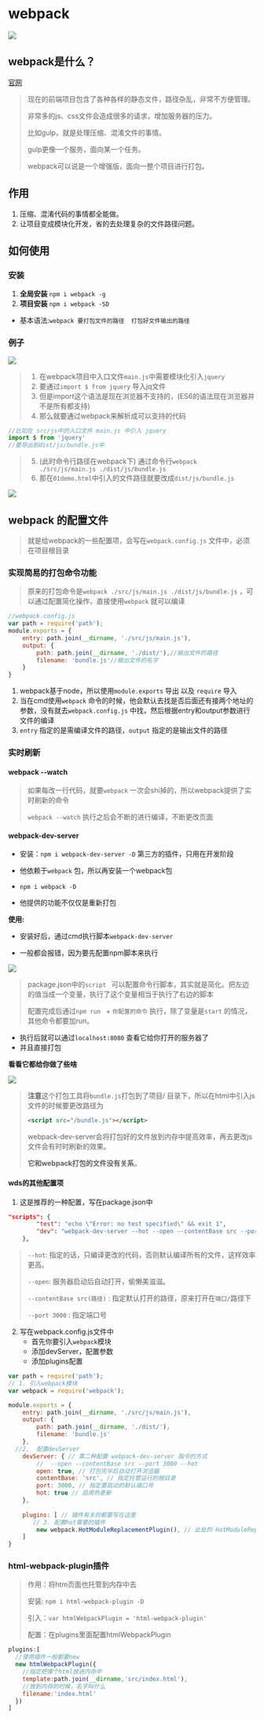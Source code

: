 # webpack

![](imgs/webpack.png)

## webpack是什么？

[官网](http://webpack.github.io/)

> 现在的前端项目包含了各种各样的静态文件，路径杂乱，非常不方便管理。
>
> 非常多的js、css文件会造成很多的请求，增加服务器的压力。
>
> 比如gulp，就是处理压缩、混淆文件的事情。
>
> gulp更像一个服务，面向某一个任务。
>
> webpack可以说是一个增强版，面向一整个项目进行打包。

## 作用

1. 压缩、混淆代码的事情都全能做。
2. 让项目变成模块化开发，省的去处理复杂的文件路径问题。

## 如何使用

### 安装

1. **全局安装**  `npm i webpack -g`
2. **项目安装** `npm i webpack -SD` 

- 基本语法:`webpack 要打包文件的路径  打包好文件输出的路径 `

### 例子

![](imgs/webpack02.png)

> 1. 在webpack项目中入口文件`main.js`中需要模块化引入`jquery`
> 2. 要通过`import $ from jquery` 导入jq文件
> 3. 但是import这个语法是现在浏览器不支持的，(ES6的语法现在浏览器并不是所有都支持)
> 4. 那么就要通过webpack来解析成可以支持的代码

```js
//比如在 src/js中的入口文件 main.js 中引入 jquery
import $ from 'jquery'
//要导出到dist/js/bundle.js中
```

> 5. (此时命令行路径在webpack下) 通过命令行`webpack ./src/js/main.js ./dist/js/bundle.js`
> 6. 那在`01demo.html`中引入的文件路径就要改成`dist/js/bundle.js` 

![](imgs/webpack03.png)

## webpack 的配置文件

> 就是给webpack的一些配置项，会写在`webpack.config.js` 文件中，必须在项目根目录

### 实现简易的打包命令功能

> 原来的打包命令是`webpack ./src/js/main.js ./dist/js/bundle.js` ，可以通过配置简化操作，直接使用`webpack` 就可以编译

```js
//webpack.config.js
var path = require('path');
module.exports = {
    entry: path.join(__dirname, './src/js/main.js'),
    output: {
        path: path.join(__dirname, './dist/'),//输出文件的路径
        filename: 'bundle.js'//输出文件的名字
    }
}
```

1. webpack基于node，所以使用`module.exports` 导出 以及 `require` 导入
2. 当在cmd使用`webpack` 命令的时候，他会默认去找是否后面还有接两个地址的参数，没有就去`webpack.config.js` 中找，然后根据entry和output参数进行文件的编译
3. `entry` 指定的是需编译文件的路径，`output` 指定的是输出文件的路径

### 实时刷新

#### **webpack --watch**

> 如果每改一行代码，就要`webpack` 一次会shi掉的，所以webpack提供了实时刷新的命令
>
> `webpack --watch` 执行之后会不断的进行编译，不断更改页面

#### webpack-dev-server

- 安装：`npm i webpack-dev-server -D` 第三方的插件，只用在开发阶段

- 他依赖于`webpack` 包，所以再安装一个webpack包

- `npm i webpack -D`

- 他提供的功能不仅仅是重新打包



**使用:**

- 安装好后，通过cmd执行脚本`webpack-dev-server`

- 一般都会报错，因为要先配置npm脚本来执行

![](imgs/wb-script.png)

> package.json中的`script ` 可以配置命令行脚本，其实就是简化。把左边的值当成一个变量，执行了这个变量相当于执行了右边的脚本
>
> 配置完成后通过`npm run ` + `你配置的命令` 执行，除了变量是`start` 的情况，其他命令都要加run。

- 执行后就可以通过`localhost:8080` 查看它给你打开的服务器了
- 并且直接打包

**看看它都给你做了些啥**

![](imgs/webpack04.png)

> **注意**这个打包工具将`bundle.js`打包到了项目/ 目录下，所以在html中引入js文件的时候要更改路径为
>
> ```html
> <script src="/bundle.js"></script>
> ```
>
> webpack-dev-server会将打包好的文件放到内存中提高效率，再去更改js文件会有时时刷新的效果。
>
> **它和webpack打包的文件没有关系**。

#### wds的其他配置项

1. 这是推荐的一种配置，写在package.json中

```json
"scripts": {
        "test": "echo \"Error: no test specified\" && exit 1",
        "dev": "webpack-dev-server --hot --open --contentBase src --port 3000"
    },
```

> `--hot`: 指定的话，只编译更改的代码，否则默认编译所有的文件，这样效率更高。
>
> `--open`: 服务器启动后自动打开，偷懒美滋滋。
>
> `--contentBase src(路径)` : 指定默认打开的路径，原来打开在`端口/`路径下
>
> `--port 3000` : 指定端口号

2. 写在webpack.config.js文件中
   - 首先你要引入`webpack`模块
   - 添加devServer，配置参数
   - 添加plugins配置

```js
var path = require('path');
// 1. 引入webpack模块
var webpack = require('webpack');

module.exports = {
    entry: path.join(__dirname, './src/js/main.js'),
    output: {
        path: path.join(__dirname, './dist/'),
        filename: 'bundle.js'
    },
  //2.  配置devServer
    devServer: { // 第二种配置 webpack-dev-server 指令的方式
        //  --open --contentBase src --port 3000 --hot
        open: true, // 打包完毕后自动打开浏览器
        contentBase: 'src', // 指定托管运行的根目录
        port: 3000, // 指定要启动的默认端口号
        hot: true // 启用热更新
    },
 
    plugins: [ // 插件有关的都要写在这里
       // 3. 配置hot需要的插件
        new webpack.HotModuleReplacementPlugin(), // 此处的 HotModuleReplacementPlugin 要配合 devServer中的 hot结合使用，否则报错
    ]
}
```

### html-webpack-plugin插件

> 作用：将htm页面也托管到内存中去
>
> 安装: `npm i html-webpack-plugin -D`
>
> 引入：`var htmlWebpackPlugin = 'html-webpack-plugin'`
>
> 配置：在plugins里面配置htmlWebpackPlugin

```js
plugins:[
  //使用插件一般都要new
  new htmlWebpackPlugin({
    //指定把哪个html放进内存中
    template:path.join(__dirname,'src/index.html'),
    //放到内存的时候，名字叫什么
    filename:'index.html'
  })
]
```












